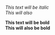 *This text will be italic*  
_This will also_

**This text will be bold**  
__This will also be bold__
